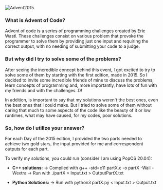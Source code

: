 <img src="https://i.imgur.com/RGhuTUJ.png" alt="Advent2015">

### What is Advent of Code?

Advent of code is a series of programming challenges created by Eric Wastl. These challenges consist on various problem that provoke the programmer to solve them by providing just one input and requiring the correct output, with no needing of submitting your code to a judge.

### But why did I try to solve some of the problems?

After seeing the incredible concept behind this event, I got excited to try to solve some of them by starting with the first edition, made in 2015. So I decided to invite some incredible friends of mine to discuss the problems, learn concepts of programming and, more importantly, have lots of fun with my friends and with the challenges :D!

In addition, is important to say that my solutions weren't the best ones, even the best ones that I could make. But I tried to solve some of them without caring that much to some aspects of the code like the beauty of it or low runtimes, what may have caused, for my codes, poor solutions.

### So, how do I utilize your answer?

For each Day of the 2015 edition, I provided the two parts needed to achieve two gold stars, the input provided for me and correspondent outputs for each part.

To verify my solutions, you could run (consider I am using PopOS 20.04):

* **C++ solutions:**
-> Compiled with g++ -std=c11 partX.c -o partX -Wall -Wextra
-> Run with ./partX < Input.txt > OutputPartX.txt

* **Python Solutions:**
-> Run with python3 partX.py < Input.txt > Output.txt
